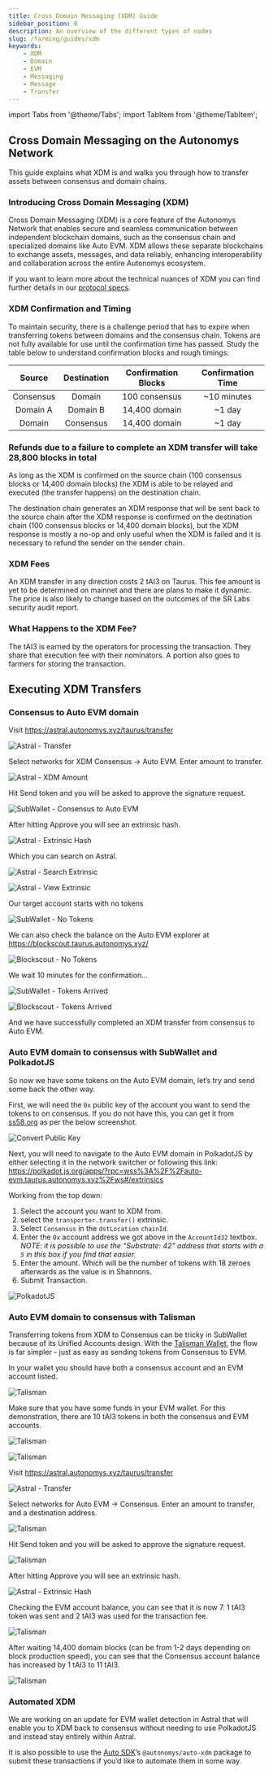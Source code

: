 ```yaml
---
title: Cross Domain Messaging (XDM) Guide
sidebar_position: 6
description: An overview of the different types of nodes
slug: /farming/guides/xdm
keywords:
    - XDM
    - Domain
    - EVM
    - Messaging
    - Message
    - Transfer
---
```


import Tabs from '@theme/Tabs';
import TabItem from '@theme/TabItem';

## **Cross Domain Messaging on the Autonomys Network**

This guide explains what XDM is and walks you through how to transfer assets between consensus and domain chains.

### Introducing Cross Domain Messaging (XDM)

Cross Domain Messaging (XDM) is a core feature of the Autonomys Network that enables secure and seamless communication between independent blockchain domains, such as the consensus chain and specialized domains like Auto EVM. XDM allows these separate blockchains to exchange assets, messages, and data reliably, enhancing interoperability and collaboration across the entire Autonomys ecosystem.

If you want to learn more about the technical nuances of XDM you can find further details in our [protocol specs](https://www.notion.so/Messaging-Specification-XDM-v2-6e8b9d3bb2c94e289d70f9e0474b9f9b?pvs=21).


### XDM Confirmation and Timing

To maintain security, there is a challenge period that has to expire when transferring tokens between domains and the consensus chain. Tokens are not fully available for use until the confirmation time has passed. Study the table below to understand confirmation blocks and rough timings:

| Source | Destination | Confirmation Blocks | Confirmation Time |
|:-:|:-:|:-:|:-:|
| Consensus | Domain | 100 consensus | ~10 minutes |
| Domain A | Domain B | 14,400 domain | ~1 day |
| Domain | Consensus | 14,400 domain | ~1 day |

### Refunds due to a failure to complete an XDM transfer will take 28,800 blocks in total

As long as the XDM is confirmed on the source chain (100 consensus blocks or 14,400 domain blocks) the XDM is able to be relayed and executed (the transfer happens) on the destination chain.

The destination chain generates an XDM response that will be sent back to the source chain after the XDM response is confirmed on the destination chain (100 consensus blocks or 14,400 domain blocks), but the XDM response is mostly a no-op and only useful when the XDM is failed and it is necessary to refund the sender on the sender chain.

### XDM Fees

An XDM transfer in any direction costs 2 tAI3 on Taurus. This fee amount is yet to be determined on mainnet and there are plans to make it dynamic. The price is also likely to change based on the outcomes of the SR Labs security audit report.

### What Happens to the XDM Fee?

The tAI3 is earned by the operators for processing the transaction. They share that execution fee with their nominators. A portion also goes to farmers for storing the transaction.

## Executing XDM Transfers

### Consensus to Auto EVM domain

Visit https://astral.autonomys.xyz/taurus/transfer

![Astral - Transfer](/img/doc-imgs/additional-guides/XDM-1.png)

Select networks for XDM Consensus → Auto EVM. Enter amount to transfer.

![Astral - XDM Amount](/img/doc-imgs/additional-guides/XDM-2.png)

Hit Send token and you will be asked to approve the signature request.

![SubWallet - Consensus to Auto EVM](/img/doc-imgs/additional-guides/XDM-3.png)

After hitting Approve you will see an extrinsic hash.

![Astral - Extrinsic Hash](/img/doc-imgs/additional-guides/XDM-4.png)

Which you can search on Astral.

![Astral - Search Extrinsic](/img/doc-imgs/additional-guides/XDM-5.png)

![Astral - View Extrinsic](/img/doc-imgs/additional-guides/XDM-6.png)

Our target account starts with no tokens

![SubWallet - No Tokens](/img/doc-imgs/additional-guides/XDM-7.png)

We can also check the balance on the Auto EVM explorer at https://blockscout.taurus.autonomys.xyz/

![Blockscout - No Tokens](/img/doc-imgs/additional-guides/XDM-8.png)

We wait 10 minutes for the confirmation…

![SubWallet - Tokens Arrived](/img/doc-imgs/additional-guides/XDM-9.png)

![Blockscout - Tokens Arrived](/img/doc-imgs/additional-guides/XDM-10.png)

And we have successfully completed an XDM transfer from consensus to Auto EVM.

### Auto EVM domain to consensus with SubWallet and PolkadotJS

So now we have some tokens on the Auto EVM domain, let’s try and send some back the other way.

First, we will need the `0x` public key of the account you want to send the tokens to on consensus. If you do not have this, you can get it from [ss58.org](http://ss58.org) as per the below screenshot.

![Convert Public Key](/img/doc-imgs/additional-guides/XDM-11.png)

Next, you will need to navigate to the Auto EVM domain in PolkadotJS by either selecting it in the network switcher or following this link: https://polkadot.js.org/apps/?rpc=wss%3A%2F%2Fauto-evm.taurus.autonomys.xyz%2Fws#/extrinsics

Working from the top down:

1. Select the account you want to XDM from.
2. select the `transporter.transfer()` extrinsic.
3. Select `Consensus` in the `dstLocation` `chainId`.
4. Enter the `0x` account address we got above in the `AccountId32` textbox. *NOTE: it is possible to use the “Substrate: 42” address that starts with a `5` in this box if you find that easier.*
5. Enter the amount. Which will be the number of tokens with 18 zeroes afterwards as the value is in Shannons.
6. Submit Transaction.

![PolkadotJS](/img/doc-imgs/additional-guides/XDM-12.png)

### Auto EVM domain to consensus with Talisman

Transferring tokens from XDM to Consensus can be tricky in SubWallet because of its Unified Accounts design. With the [Talisman Wallet](/wallets/talisman), the flow is far simpler - just as easy as sending tokens from Consensus to EVM.

In your wallet you should have both a consensus account and an EVM account listed.

![Talisman](/img/doc-imgs/additional-guides/XDM-13.png)

Make sure that you have some funds in your EVM wallet. For this demonstration, there are 10 tAI3 tokens in both the consensus and EVM accounts.

![Talisman](/img/doc-imgs/additional-guides/XDM-14.png)

![Talisman](/img/doc-imgs/additional-guides/XDM-15.png)

Visit https://astral.autonomys.xyz/taurus/transfer

![Astral - Transfer](/img/doc-imgs/additional-guides/XDM-1.png)

Select networks for Auto EVM → Consensus. Enter an amount to transfer, and a destination address.

![Talisman](/img/doc-imgs/additional-guides/XDM-17.png)

Hit Send token and you will be asked to approve the signature request.

![Talisman](/img/doc-imgs/additional-guides/XDM-18.png)

After hitting Approve you will see an extrinsic hash.

![Astral - Extrinsic Hash](/img/doc-imgs/additional-guides/XDM-4.png)

Checking the EVM account balance, you can see that it is now 7. 1 tAI3 token was sent and 2 tAI3 was used for the transaction fee.

![Talisman](/img/doc-imgs/additional-guides/XDM-19.png)

After waiting 14,400 domain blocks (can be from 1-2 days depending on block production speed), you can see that the Consensus account balance has increased by 1 tAI3 to 11 tAI3.

![Talisman](/img/doc-imgs/additional-guides/XDM-20.png)

### Automated XDM

We are working on an update for EVM wallet detection in Astral that will enable you to XDM back to consensus without needing to use PolkadotJS and instead stay entirely within Astral.

It is also possible to use the [Auto SDK](https://develop.autonomys.xyz/sdk/auto-xdm)’s `@autonomys/auto-xdm` package to submit these transactions if you’d like to automate them in some way.
